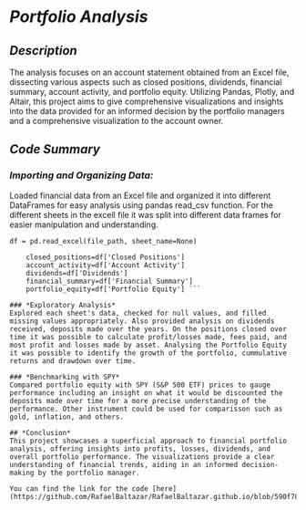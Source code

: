 # *Portfolio Analysis*

## *Description* 
The analysis focuses on an account statement obtained from an Excel file, dissecting various aspects such as closed positions, dividends, financial summary, account activity, and portfolio equity. Utilizing Pandas, Plotly, and Altair, this project aims to give comprehensive visualizations and insights into the data provided for an informed decision by the portfolio managers and a comprehensive visualization to the account owner.

## *Code Summary*

### *Importing and Organizing Data:* 
Loaded financial data from an Excel file and organized it into different DataFrames for easy analysis using pandas read_csv function. For the different sheets in the excell file it was split into different data frames for easier manipulation and understanding. 

``` df = pd.read_excel(file_path, sheet_name=None) ```

``` account_summary =df['Account Summary']
    closed_positions=df['Closed Positions']
    account_activity=df['Account Activity']
    dividends=df['Dividends']
    financial_summary=df['Financial Summary']
    portfolio_equity=df['Portfolio Equity'] ```

### *Exploratory Analysis* 
Explored each sheet's data, checked for null values, and filled missing values appropriately. Also provided analysis on dividends received, deposits made over the years. On the positions closed over time it was possible to calculate profit/losses made, fees paid, and most profit and losses made by asset. Analysing the Portfolio Equity it was possible to identify the growth of the portfolio, cummulative returns and drawdown over time.

### *Benchmarking with SPY* 
Compared portfolio equity with SPY (S&P 500 ETF) prices to gauge performance including an insight on what it would be discounted the deposits made over time for a more precise understanding of the performance. Other instrument could be used for comparisson such as gold, inflation, and others.

## *Conclusion* 
This project showcases a superficial approach to financial portfolio analysis, offering insights into profits, losses, dividends, and overall portfolio performance. The visualizations provide a clear understanding of financial trends, aiding in an informed decision-making by the portfolio manager. 

You can find the link for the code [here](https://github.com/RafaelBaltazar/RafaelBaltazar.github.io/blob/590f7836deb1410fbc6ab95c17181532a7ad282d/projects/Portfolio%20Analysis/portfolio_analysis.ipynb).
